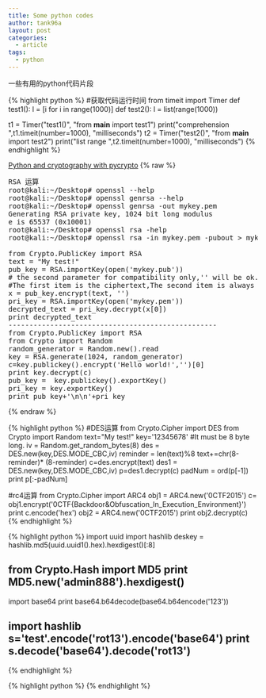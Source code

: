 ```yaml
---
title: Some python codes
author: tank96a
layout: post
categories:
  - article
tags:
  - python
---
```


一些有用的python代码片段

{% highlight python %}
#获取代码运行时间
from  timeit import Timer 
def test1():
    l = [i for i in range(1000)]
def test2():
    l = list(range(1000))
    
t1 = Timer("test1()", "from __main__ import test1")
print("comprehension ",t1.timeit(number=1000), "milliseconds")
t2 = Timer("test2()", "from __main__ import test2")
print("list range ",t2.timeit(number=1000), "milliseconds")
{% endhighlight %}

[Python and cryptography with pycrypto](http://blog.csdn.net/lxgwm2008/article/details/9287481)
{% raw %}
<pre>
RSA 运算
root@kali:~/Desktop# openssl --help
root@kali:~/Desktop# openssl genrsa --help
root@kali:~/Desktop# openssl genrsa -out mykey.pem
Generating RSA private key, 1024 bit long modulus
e is 65537 (0x10001)
root@kali:~/Desktop# openssl rsa -help
root@kali:~/Desktop# openssl rsa -in mykey.pem -pubout > mykey.pub

from Crypto.PublicKey import RSA
text = "My test!"
pub_key = RSA.importKey(open('mykey.pub'))
# the second parameter for compatibility only,'' will be ok. Return a tuple with two items.
#The first item is the ciphertext,The second item is always None.
x = pub_key.encrypt(text, '')  
pri_key = RSA.importKey(open('mykey.pem'))
decrypted_text = pri_key.decrypt(x[0])
print decrypted_text
--------------------------------------------------
from Crypto.PublicKey import RSA
from Crypto import Random
random_generator = Random.new().read
key = RSA.generate(1024, random_generator)
c=key.publickey().encrypt('Hello world!','')[0]
print key.decrypt(c)
pub_key =  key.publickey().exportKey()
pri_key = key.exportKey()
print pub_key+'\n\n'+pri_key
</pre>
{% endraw %}

{% highlight python %}
#DES运算
from Crypto.Cipher import DES
from Crypto import Random
text="My test!"
key='12345678' #It must be 8 byte long.
iv = Random.get_random_bytes(8)
des = DES.new(key,DES.MODE_CBC,iv)
reminder = len(text)%8
text+=chr(8-reminder)* (8-reminder)
c=des.encrypt(text)
des1 = DES.new(key,DES.MODE_CBC,iv)
p=des1.decrypt(c)
padNum = ord(p[-1])
print p[:-padNum]

#rc4运算
from Crypto.Cipher import ARC4
obj1 = ARC4.new('0CTF2015')
c= obj1.encrypt('0CTF{Backdoor&Obfuscation_In_Execution_Environment}')
print c.encode('hex') 
obj2 = ARC4.new('0CTF2015')
print obj2.decrypt(c)
{% endhighlight %}

{% highlight python %}
import uuid
import hashlib
deskey = hashlib.md5(uuid.uuid1().hex).hexdigest()[:8]

from Crypto.Hash import MD5
print MD5.new('admin888').hexdigest()
---------------------------------------------------
import base64
print base64.b64decode(base64.b64encode('123'))

import hashlib
s='test'.encode('rot13').encode('base64')
print s.decode('base64').decode('rot13')
----------------------------------------------------






{% endhighlight %}

{% highlight python %}
{% endhighlight %}
